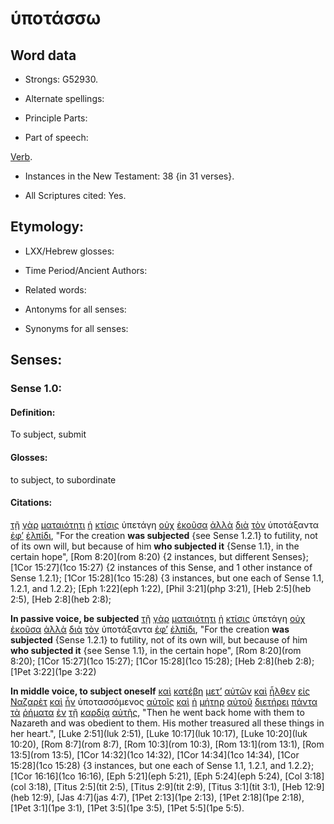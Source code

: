 # ὑποτάσσω

<!-- Status: S2=NeedsFinalCheck -->
<!-- Lexica used for edits: BDAG, FFM, LN, A-S -->

## Word data

* Strongs: G52930.


* Alternate spellings:

* Principle Parts: 

* Part of speech: 

[Verb](http://ugg.readthedocs.io/en/latest/verb.html).

* Instances in the New Testament: 38 {in 31 verses}.

* All Scriptures cited: Yes.

## Etymology: 

* LXX/Hebrew glosses: 

* Time Period/Ancient Authors: 

* Related words: 

* Antonyms for all senses:

* Synonyms for all senses: 

## Senses:

### Sense 1.0:

#### Definition: 

To subject, submit

#### Glosses:

to subject, to subordinate

#### Citations:

[τῇ](../G35880/01.md) [γὰρ](../G10630/01.md) [ματαιότητι](../G31530/01.md) [ἡ](../G35880/01.md) [κτίσις](../G29370/01.md) ὑπετάγη [οὐχ](../G37560/01.md) [ἑκοῦσα](../G16350/01.md) [ἀλλὰ](../G02350/01.md) [διὰ](../G12230/01.md) [τὸν](../G35880/01.md) ὑποτάξαντα [ἐφ’](../G19090/01.md) [ἑλπίδι](../G16800/01.md), 
"For the creation **was subjected** {see Sense 1.2.1} to futility, not of its own will, but because of him **who subjected it** {Sense 1.1}, in the certain hope", 
[Rom 8:20](rom 8:20) {2 instances, but different Senses};  [1Cor 15:27](1co 15:27) {2 instances of this Sense, and 1 other instance of Sense 1.2.1};  [1Cor 15:28](1co 15:28) {3 instances, but one each of Sense 1.1, 1.2.1, and 1.2.2};  [Eph 1:22](eph 1:22),  [Phil 3:21](php 3:21),  [Heb 2:5](heb 2:5),  [Heb 2:8](heb 2:8);


**In passive voice, be subjected**  [τῇ](../G35880/01.md) [γὰρ](../G10630/01.md) [ματαιότητι](../G31530/01.md) [ἡ](../G35880/01.md) [κτίσις](../G29370/01.md) ὑπετάγη [οὐχ](../G37560/01.md) [ἑκοῦσα](../G16350/01.md) [ἀλλὰ](../G02350/01.md) [διὰ](../G12230/01.md) [τὸν](../G35880/01.md) ὑποτάξαντα [ἐφ’](../G19090/01.md) [ἑλπίδι](../G16800/01.md), 
"For the creation **was subjected** {Sense 1.2.1} to futility, not of its own will, but because of him **who subjected it** {see Sense 1.1}, in the certain hope", 
[Rom 8:20](rom 8:20);  [1Cor 15:27](1co 15:27);  [1Cor 15:28](1co 15:28);  [Heb 2:8](heb 2:8);  [1Pet 3:22](1pe 3:22)

**In middle voice, to subject oneself**  [καὶ](../G25320/01.md) [κατέβη](../G25970/01.md) [μετ’](../G33260/01.md) [αὐτῶν](../G08460/01.md) [καὶ](../G25320/01.md) [ἦλθεν](../G20640/01.md) [εἰς](../G15190/01.md) [Ναζαρὲτ](../G34780/01.md) [καὶ](../G25320/01.md) [ἦν](../G99999/01.md) ὑποτασσόμενος [αὐτοῖς](../G08460/01.md) [καὶ](../G25320/01.md) [ἡ](../G35880/01.md) [μήτηρ](../G33840/01.md) [αὐτοῦ](../G08460/01.md) [διετήρει](../G13010/01.md) [πάντα](../G39560/01.md) [τὰ](../G35880/01.md) [ῥήματα](../G44870/01.md) [ἐν](../G17220/01.md) [τῇ](../G35880/01.md) [καρδίᾳ](../G25880/01.md) [αὐτῆς](../G08460/01.md), 
"Then he went back home with them to Nazareth and was obedient to them. His mother treasured all these things in her heart.", 
[Luke 2:51](luk 2:51),  [Luke 10:17](luk 10:17),  [Luke 10:20](luk 10:20),  [Rom 8:7](rom 8:7),  [Rom 10:3](rom 10:3),  [Rom 13:1](rom 13:1),  [Rom 13:5](rom 13:5),  [1Cor 14:32](1co 14:32),  [1Cor 14:34](1co 14:34),  [1Cor 15:28](1co 15:28) {3 instances, but one each of Sense 1.1, 1.2.1, and 1.2.2};  [1Cor 16:16](1co 16:16),  [Eph 5:21](eph 5:21),  [Eph 5:24](eph 5:24),  [Col 3:18](col 3:18),  [Titus 2:5](tit 2:5),  [Titus 2:9](tit 2:9),  [Titus 3:1](tit 3:1),  [Heb 12:9](heb 12:9),  [Jas 4:7](jas 4:7),  [1Pet 2:13](1pe 2:13),  [1Pet 2:18](1pe 2:18),  [1Pet 3:1](1pe 3:1),  [1Pet 3:5](1pe 3:5),  [1Pet 5:5](1pe 5:5).



